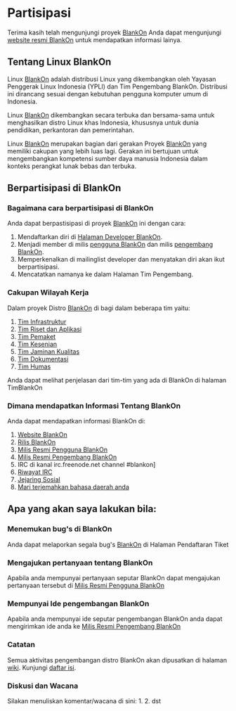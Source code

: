 # Partisipasi
Terima kasih telah mengunjungi proyek [BlankOn](https://github.com/BlankOn) Anda dapat mengunjungi [website resmi BlankOn](https://www.blankonlinux.or.id/) untuk mendapatkan informasi lainya.

## Tentang Linux BlankOn
Linux [BlankOn](https://github.com/BlankOn) adalah distribusi Linux yang dikembangkan oleh Yayasan Penggerak Linux Indonesia (YPLI) dan Tim Pengembang BlankOn. Distribusi ini dirancang sesuai dengan kebutuhan pengguna komputer umum di Indonesia.

Linux [BlankOn](https://github.com/BlankOn) dikembangkan secara terbuka dan bersama-sama untuk menghasilkan distro Linux khas Indonesia, khususnya untuk dunia pendidikan, perkantoran dan pemerintahan.

Linux [BlankOn](https://github.com/BlankOn) merupakan bagian dari gerakan Proyek [BlankOn](https://github.com/BlankOn) yang memiliki cakupan yang lebih luas lagi. Gerakan ini bertujuan untuk mengembangkan kompetensi sumber daya manusia Indonesia dalam konteks perangkat lunak bebas dan terbuka.

## Berpartisipasi di BlankOn
### Bagaimana cara berpartisipasi di BlankOn
Anda dapat berpastisipasi di proyek [BlankOn](https://github.com/BlankOn) ini dengan cara:
1. Mendaftarkan diri di [Halaman Developer BlankOn](https://github.com/BlankOn/wiki/blob/master/TimBlankOn.md).
2. Menjadi member di milis [pengguna BlankOn](http://groups.google.com/group/BlankOn/) dan milis [pengembang BlankOn](http://groups.google.com/group/BlankOn-dev/).
3. Memperkenalkan di mailinglist developer dan menyatakan diri akan ikut berpartisipasi.
4. Mencatatkan namanya ke dalam Halaman Tim Pengembang.

### Cakupan Wilayah Kerja
Dalam proyek Distro [BlankOn](https://github.com/BlankOn) di bagi dalam beberapa tim yaitu:
1. [Tim Infrastruktur](https://github.com/BlankOn/wiki/blob/master/TimPengembang/Infrastruktur/Infrastruktur.md)
2. [Tim Riset dan Aplikasi](https://github.com/BlankOn/wiki/blob/master/TimPengembang/Riset/Riset.md)
3. [Tim Pemaket](https://github.com/BlankOn/wiki/blob/master/TimPengembang/Pemaket/Pemaket.md)
4. [Tim Kesenian](https://github.com/BlankOn/wiki/blob/master/TimPengembang/Kesenian/Kesenian.md)
5. [Tim Jaminan Kualitas](https://github.com/BlankOn/wiki/blob/master/TimPengembang/JaminanKualitas/JaminanKualitas.md)
6. [Tim Dokumentasi](https://github.com/BlankOn/wiki/blob/master/TimPengembang/Dokumentasi/Dokumentasi.md)
7. [Tim Humas](https://github.com/BlankOn/wiki/blob/master/TimPengembang/Humas/Humas.md)

Anda dapat melihat penjelasan dari tim-tim yang ada di BlankOn di halaman TimBlankOn

### Dimana mendapatkan Informasi Tentang BlankOn
Anda dapat mendapatkan informasi BlankOn di:
1. [Website BlankOn](http://www.blankonlinux.or.id/)
2. [Rilis BlankOn](http://www.blankonlinux.or.id/unduh)
3. [Milis Resmi Pengguna BlankOn](http://groups.google.com/group/BlankOn/)
4. [Milis Resmi Pengembang BlankOn](http://groups.google.com/group/BlankOn-dev/)
5. IRC di kanal irc.freenode.net channel #blankon]
6. [Riwayat IRC](http://irclog.blankon.in/)
7. [Jejaring Sosial](https://www.facebook.com/blankon.linux)
8. [Mari terjemahkan bahasa daerah anda](http://w.blankon.in/WA)

## Apa yang akan saya lakukan bila:
### Menemukan bug's di BlankOn
Anda dapat melaporkan segala bug's [BlankOn](https://github.com/BlankOn) di Halaman Pendaftaran Tiket

### Mengajukan pertanyaan tentang BlankOn
Apabila anda mempunyai pertanyaan seputar BlankOn dapat mengajukan pertanyaan tersebut di [Milis Resmi Pengguna BlankOn](http://groups.google.com/group/BlankOn/)

### Mempunyai Ide pengembangan BlankOn
Apabila anda mempunyai ide seputar pengembangan BlankOn anda dapat mengirimkan ide anda ke [Milis Resmi Pengembang BlankOn](http://groups.google.com/group/BlankOn-dev/)

### Catatan
Semua aktivitas pengembangan distro BlankOn akan dipusatkan di halaman [wiki](https://github.com/BlankOn/wiki). Kunjungi [daftar isi](https://github.com/BlankOn/wiki/blob/master/Indeks.md).

### Diskusi dan Wacana
Silakan menuliskan komentar/wacana di sini:
1. 
2. 
dst
